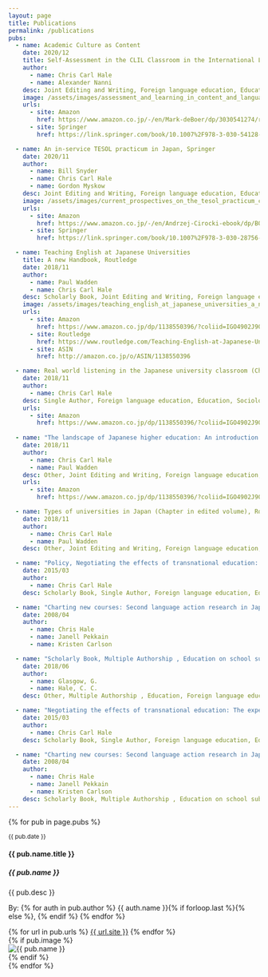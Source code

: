 ```yaml
---
layout: page
title: Publications
permalink: /publications
pubs: 
  - name: Academic Culture as Content
    date: 2020/12
    title: Self-Assessment in the CLIL Classroom in the International Liberal Arts University, Springer
    author:
      - name: Chris Carl Hale
      - name: Alexander Nanni    
    desc: Joint Editing and Writing, Foreign language education, Education, Education on school subjects and activities, English
    image: /assets/images/assessment_and_learning_in_content_and_language_integrated_learning_clil_classrooms_approaches_and_conceptualisations.jpg
    urls:
      - site: Amazon       
        href: https://www.amazon.co.jp/-/en/Mark-deBoer/dp/3030541274/ref=tmm_hrd_title_0?_encoding=UTF8&qid=1605769044&sr=8-1
      - site: Springer
        href: https://link.springer.com/book/10.1007%2F978-3-030-54128-6#about

  - name: An in-service TESOL practicum in Japan, Springer
    date: 2020/11
    author:
      - name: Bill Snyder
      - name: Chris Carl Hale
      - name: Gordon Myskow
    desc: Joint Editing and Writing, Foreign language education, Education, Education on school subjects and activities, English
    image: /assets/images/current_prospectives_on_the_tesol_practicum_cases_from_around_the_world.jpg
    urls:
      - site: Amazon       
        href: https://www.amazon.co.jp/-/en/Andrzej-Cirocki-ebook/dp/B084F83ZLD/ref=sr_1_1?dchild=1&keywords=Current+Perspectives+on+the+TESOL+Practicum&qid=1609823882&sr=8-1
      - site: Springer
        href: https://link.springer.com/book/10.1007%2F978-3-030-28756-6

  - name: Teaching English at Japanese Universities
    title: A new Handbook, Routledge
    date: 2018/11
    author:
      - name: Paul Wadden
      - name: Chris Carl Hale
    desc: Scholarly Book, Joint Editing and Writing, Foreign language education, Education, Sociology of education, English
    image: /assets/images/teaching_english_at_japanese_universities_a_new_handbook.jpg
    urls:
      - site: Amazon       
        href: https://www.amazon.co.jp/dp/1138550396/?coliid=IGO4902J906QC&colid=TLGWXFAEBJFH&psc=0&ref_=lv_ov_lig_dp_it
      - site: Routledge
        href: https://www.routledge.com/Teaching-English-at-Japanese-Universities-A-New-Handbook/Wadden-Hale/p/book/9781138550391
      - site: ASIN
        href: http://amazon.co.jp/o/ASIN/1138550396

  - name: Real world listening in the Japanese university classroom (Chapter in edited volume), Routledge
    date: 2018/11
    author: 
      - name: Chris Carl Hale
    desc: Single Author, Foreign language education, Education, Sociology of education, English
    urls:
      - site: Amazon       
        href: https://www.amazon.co.jp/dp/1138550396/?coliid=IGO4902J906QC&colid=TLGWXFAEBJFH&psc=0&ref_=lv_ov_lig_dp_it
      
  - name: "The landscape of Japanese higher education: An introduction (Chapter in edited volume), Routledge"
    date: 2018/11
    author: 
      - name: Chris Carl Hale
      - name: Paul Wadden
    desc: Other, Joint Editing and Writing, Foreign language education, Education, Sociology of education, English 
    urls:
      - site: Amazon       
        href: https://www.amazon.co.jp/dp/1138550396/?coliid=IGO4902J906QC&colid=TLGWXFAEBJFH&psc=0&ref_=lv_ov_lig_dp_it

  - name: Types of universities in Japan (Chapter in edited volume), Routledge
    date: 2018/11
    author:
      - name: Chris Carl Hale
      - name: Paul Wadden
    desc: Other, Joint Editing and Writing, Foreign language education, Education, Sociology of education, English

  - name: "Policy, Negotiating the effects of transnational education: The experience of graduate students in an American teacher-education program in Japan ProQuest LLC"
    date: 2015/03
    author: 
      - name: Chris Carl Hale
    desc: Scholarly Book, Single Author, Foreign language education, Education, English

  - name: "Charting new courses: Second language action research in Japanese junior and senior high schools, Accents Asia Press"
    date: 2008/04
    author: 
      - name: Chris Hale
      - name: Janell Pekkain
      - name: Kristen Carlson

  - name: "Scholarly Book, Multiple Authorship , Education on school subjects and activities, Foreign language education, Englishedagogy and transformation: A professional development program for Japanese teachers of English (Chapter in edited volume), Routledge"
    date: 2018/06
    author:
      - name: Glasgow, G.
      - name: Hale, C. C.
    desc: Other, Multiple Authorship , Education, Foreign language education, Linguistics, English

  - name: "Negotiating the effects of transnational education: The experience of graduate students in an American teacher-education program in Japan, ProQuest LLC"
    date: 2015/03
    author: 
      - name: Chris Carl Hale
    desc: Scholarly Book, Single Author, Foreign language education, Education, English

  - name: "Charting new courses: Second language action research in Japanese junior and senior high schools, Accents Asia Press"
    date: 2008/04
    author: 
      - name: Chris Hale
      - name: Janell Pekkain
      - name: Kristen Carlson
    desc: Scholarly Book, Multiple Authorship , Education on school subjects and activities, Foreign language education, English
---
```

{% for pub in page.pubs %}
  <div class="card m-2 p-2" style="">    
    <div class="row">        
      <div class="col">        
        <div class="card-body">
          <div class="card-text"><small class="text-muted">{{ pub.date }}</small></div>
          <h4 class="card-title">{{ pub.name.title }}</h4>
          <h5 class="card-title">{{ pub.name }}</h5>
          <p class="card-text">{{ pub.desc }}</p>
          <p class="card-text">By: 
            {% for auth in pub.author %}
              {{ auth.name }}{% if forloop.last %}{% else %}, {% endif %}
            {% endfor %}    
          </p>
          {% for url in pub.urls %}
            <a href="{{ url.site.href }}" target="_blank" class="btn btn-primary">{{ url.site }}</a>
          {% endfor %}    
        </div>
      </div>      
      {% if pub.image %}
      <div class="col-md-2">
        <img src="{{ pub.image }}" class="pub-image float-end" alt="{{ pub.name }}">
      </div>
      {% endif %}
    </div>
  </div>
{% endfor %}


